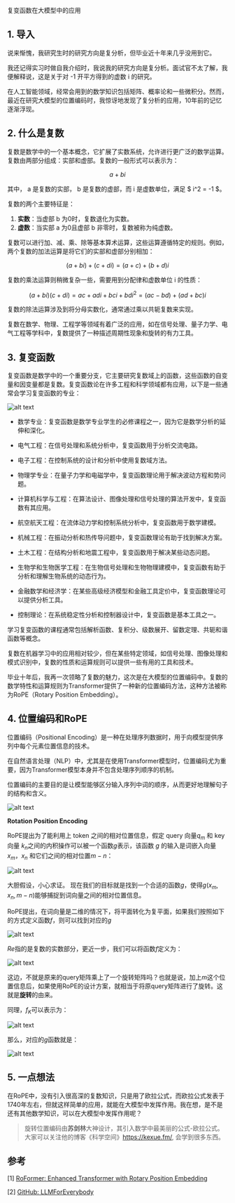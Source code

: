 复变函数在大模型中的应用

## 1. 导入
说来惭愧，我研究生时的研究方向是复分析，但毕业近十年来几乎没用到它。

我还记得实习时做自我介绍时，我说我的研究方向是复分析。面试官不太了解，我便解释说，这是关于对 -1 开平方得到的虚数 i 的研究。

在人工智能领域，经常会用到的数学知识包括矩阵、概率论和一些微积分。然而，最近在研究大模型的位置编码时，我惊讶地发现了复分析的应用，10年前的记忆逐渐浮现。


## 2. 什么是复数
复数是数学中的一个基本概念，它扩展了实数系统，允许进行更广泛的数学运算。复数由两部分组成：实部和虚部。复数的一般形式可以表示为：

$$ a + bi$$ 

其中， a 是复数的实部， b  是复数的虚部，而  i 是虚数单位，满足 $ i^2 = -1 $。

复数的两个主要特征是：

1. **实数**：当虚部  b 为0时，复数退化为实数。
2. **虚数**：当实部  a 为0且虚部  b  非零时，复数被称为纯虚数。

复数可以进行加、减、乘、除等基本算术运算，这些运算遵循特定的规则。例如，两个复数的加法运算是将它们的实部和虚部分别相加：

$$ (a + bi) + (c + di) = (a + c) + (b + d)i $$

复数的乘法运算则稍微复杂一些，需要用到分配律和虚数单位 i 的性质：

$$(a + bi)(c + di) = ac + adi + bci + bdi^2 
 = (ac - bd) + (ad + bc)i $$

复数的除法运算涉及到将分母实数化，通常通过乘以共轭复数来实现。

复数在数学、物理、工程学等领域有着广泛的应用，如在信号处理、量子力学、电气工程等学科中，复数提供了一种描述周期性现象和旋转的有力工具。

## 3. 复变函数
复变函数是数学中的一个重要分支，它主要研究复数域上的函数，这些函数的自变量和因变量都是复数。复变函数论在许多工程和科学领域都有应用，以下是一些通常会学习复变函数的专业：

![alt text](assest/复变函数在大模型位置编码中的应用/7.png)

- 数学专业：复变函数是数学专业学生的必修课程之一，因为它是数学分析的延伸和深化。
- 电气工程：在信号处理和系统分析中，复变函数用于分析交流电路。
- 电子工程：在控制系统的设计和分析中使用复数域方法。
- 物理学专业：在量子力学和电磁学中，复变函数理论用于解决波动方程和势问题。

- 计算机科学与工程：在算法设计、图像处理和信号处理的算法开发中，复变函数有其应用。

- 航空航天工程：在流体动力学和控制系统分析中，复变函数用于数学建模。

- 机械工程：在振动分析和热传导问题中，复变函数理论有助于找到解决方案。

- 土木工程：在结构分析和地震工程中，复变函数用于解决某些动态问题。

- 生物学和生物医学工程：在生物信号处理和生物物理建模中，复变函数有助于分析和理解生物系统的动态行为。

- 金融数学和经济学：在某些高级经济模型和金融工具定价中，复变函数理论可以提供分析工具。

- 控制理论：在系统稳定性分析和控制器设计中，复变函数是基本工具之一。

学习复变函数的课程通常包括解析函数、复积分、级数展开、留数定理、共轭和谐函数等概念。

复数在机器学习中的应用相对较少，但在某些特定领域，如信号处理、图像处理和模式识别中，复数的性质和运算规则可以提供一些有用的工具和技术。

毕业十年后，我再一次领略了复数的魅力，这次是在大模型的位置编码中。复数的数学特性和运算规则为Transformer提供了一种新的位置编码方法，这种方法被称为RoPE（Rotary Position Embedding）。


## 4. 位置编码和RoPE


位置编码（Positional Encoding）是一种在处理序列数据时，用于向模型提供序列中每个元素位置信息的技术。

在自然语言处理（NLP）中，尤其是在使用Transformer模型时，位置编码尤为重要，因为Transformer模型本身并不包含处理序列顺序的机制。

位置编码的主要目的是让模型能够区分输入序列中词的顺序，从而更好地理解句子的结构和含义。

![alt text](assest/复变函数在大模型位置编码中的应用/1.PNG)

**Rotation Position Encoding**

RoPE提出为了能利用上 token 之间的相对位置信息，假定 query 向量$q_m$  和 key 向量  $k_n$之间的内积操作可以被一个函数$g$表示，该函数 $g$ 的输入是词嵌入向量$x_m$，$x_n$ 和它们之间的相对位置$m-n$：

![alt text](assest/复变函数在大模型位置编码中的应用/2.png)

大胆假设，小心求证。 现在我们的目标就是找到一个合适的函数$g$，使得$g(x_m, x_n, m-n)$能够捕捉到词向量之间的相对位置信息。

RoPE提出，在词向量是二维的情况下，将平面转化为复平面，如果我们按照如下的方式定义函数$f$，则可以找到对应的$g$

![alt text](assest/复变函数在大模型位置编码中的应用/3.png)

$Re$指的是复数的实数部分，更近一步，我们可以将函数$f$定义为：

![alt text](assest/复变函数在大模型位置编码中的应用/4.png)

这边，不就是原来的query矩阵乘上了一个旋转矩阵吗？也就是说，加上$m$这个位置信息后，如果使用RoPE的设计方案，就相当于将原query矩阵进行了旋转。这就是**旋转**的由来。

同理，$f_K$可以表示为：

![alt text](assest/复变函数在大模型位置编码中的应用/5.png)

那么，对应的$g$函数就是：

![alt text](assest/复变函数在大模型位置编码中的应用/6.png)

## 5. 一点想法
在RoPE中，没有引入很高深的复数知识，只是用了欧拉公式，而欧拉公式发表于1740年左右，但就这样简单的应用，就能在大模型中发挥作用。我在想，是不是还有其他数学知识，可以在大模型中发挥作用呢？

> 旋转位置编码由**苏剑林**大神设计，其引入数学中最美丽的公式-欧拉公式。
大家可以关注他的博客《科学空间》https://kexue.fm/, 会学到很多东西。

## 参考

<div id="refer-anchor-1"></div>

[1] [RoFormer: Enhanced Transformer with Rotary Position Embedding](https://arxiv.org/abs/2104.09864)

[2] [GitHub: LLMForEverybody](https://github.com/luhengshiwo/LLMForEverybody)